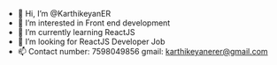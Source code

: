 - 👋 Hi, I’m @KarthikeyanER
- 👀 I’m interested in Front end development
- 🌱 I’m currently learning ReactJS
- 💞️ I’m looking for ReactJS Developer Job
- 📫 Contact number: 7598049856
gmail: karthikeyanerer@gmail.com

<!---
KarthikeyanER/KarthikeyanER is a ✨ special ✨ repository because its `README.md` (this file) appears on your GitHub profile.
You can click the Preview link to take a look at your changes.
--->
